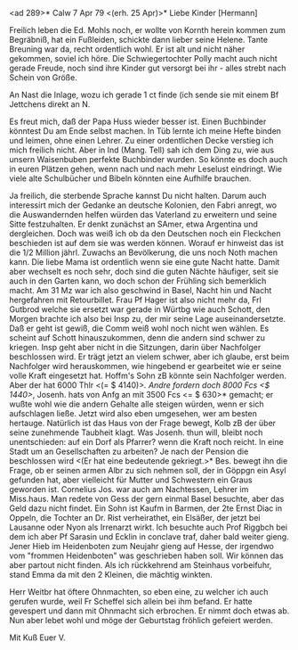 <ad 289>* Calw 7 Apr 79
 <(erh. 25 Apr)>*
Liebe Kinder [Hermann]

Freilich leben die Ed. Mohls noch, er wollte von Kornth herein kommen zum Begräbniß, hat ein Fußleiden, schickte dann lieber seine Helene. Tante Breuning war da, recht ordentlich wohl. Er ist alt und nicht näher gekommen, soviel ich höre. Die Schwiegertochter Polly macht auch nicht gerade Freude, noch sind ihre Kinder gut versorgt bei ihr - alles strebt nach Schein von Größe.

An Nast die Inlage, wozu ich gerade 1 ct finde (ich sende sie mit einem Bf Jettchens direkt an N.

Es freut mich, daß der Papa Huss wieder besser ist. Einen Buchbinder könntest Du am Ende selbst machen. In Tüb lernte ich meine Hefte binden und leimen, ohne einen Lehrer. Zu einer ordentlichen Decke verstieg ich mich freilich nicht. Aber in Ind (Mang. Tell) sah ich dem Ding zu, wie aus unsern Waisenbuben perfekte Buchbinder wurden. So könnte es doch auch in euren Plätzen gehen, wenn nach und nach mehr Leselust eindringt. Wie viele alte Schulbücher und Bibeln könnten eine Aufhilfe brauchen.

Ja freilich, die sterbende Sprache kannst Du nicht halten. Darum auch interessirt mich der Gedanke an deutsche Kolonien, den Fabri anregt, wo die Auswandernden helfen würden das Vaterland zu erweitern und seine Sitte festzuhalten. Er denkt zunächst an SAmer, etwa Argentina und dergleichen. Doch was weiß ich ob da den Deutschen noch ein Fleckchen beschieden ist auf dem sie was werden können. Worauf er hinweist das ist die 1/2 Million jährl. Zuwachs an Bevölkerung, die uns noch Noth machen kann. 
Die liebe Mama ist ordentlich wenn sie eine gute Nacht hatte. Damit aber wechselt es noch sehr, doch sind die guten Nächte häufiger, seit sie auch in den Garten kann, wo doch schon der Frühling sich bemerklich macht. 
Am 31 Mz war ich also geschwind in Basel, Nacht hin und Nacht hergefahren mit Retourbillet. Frau Pf Hager ist also nicht mehr da, Frl Gutbrod welche sie ersetzt war gerade in Würtbg wie auch Schott, den Morgen brachte ich also bei Insp zu, der mir seine Lage auseinandersetzte. Daß er geht ist gewiß, die Comm weiß wohl noch nicht wen wählen. Es scheint auf Schott hinauszukommen, denn die andern sind schwer zu kriegen. Insp geht aber nicht in die Sitzungen, darin über Nachfolger beschlossen wird. Er trägt jetzt an vielem schwer, aber ich glaube, erst beim Nachfolger wird herauskommen, wie hingebend er gearbeitet wie er seine volle Kraft eingesetzt hat. Hoffm's Sohn zB könnte sein Nachfolger werden. Aber der hat 6000 Thlr <(= $ 4140)>*. Andre fordern doch 8000 Fcs <$ 1440>*, Josenh. hats von Anfg an mit 3500 Fcs <= $ 630>* gemacht; er wußte wohl wie die andern Gehalte alle steigen würden, wenn er sich aufschlagen ließe. Jetzt wird also eben umgesehen, wer am besten hertauge. Natürlich ist das Haus von der Frage bewegt, Kolb zB der über seine zunehmende Taubheit klagt. Was Josenh. thun will, bleibt noch unentschieden: auf ein Dorf als Pfarrer? wenn die Kraft noch reicht. In eine Stadt um an Gesellschaften zu arbeiten? Je nach der Pension die beschlossen wird <(Er hat eine bedeutende gekriegt.>* Bes. bewegt ihn die Frage, ob er seinen armen Albr zu sich nehmen soll, der in Göppgn ein Asyl gefunden hat, aber vielleicht für Mutter und Schwestern ein Graus geworden ist. Cornelius Jos. war auch am Nachtessen, Lehrer im Miss.haus. Man redete von Gess der gern einmal Basel besuchte, aber das Geld dazu nicht findet. Ein Sohn ist Kaufm in Barmen, der 2te Ernst Diac in Oppeln, die Tochter an Dr. Rist verheirathet, ein Elsäßer, der jetzt bei Lausanne oder Nyon als Irrenarzt wirkt. Ich besuchte auch Prof Riggbch bei dem ich aber Pf Sarasin und Ecklin in conclave traf, daher bald weiter gieng. Jener Hieb im Heidenboten zum Neujahr gieng auf Hesse, der irgendwo vom "frommen Heidenboten" was geschrieben haben soll. Wir können das aber partout nicht finden. Als ich rückkehrend am Steinhaus vorbeifuhr, stand Emma da mit den 2 Kleinen, die mächtig winkten.

Herr Weitbr hat öftere Ohnmachten, so eben eine, zu welcher ich auch gerufen wurde, weil Fr Scheffel sich allein bei ihm befand. Er hatte gevespert und dann mit Ohnmacht sich erbrochen. Er nimmt doch etwas ab. Nun aber lebet wohl und möge der Geburtstag fröhlich gefeiert werden.

 Mit Kuß Euer V.
